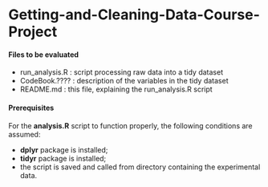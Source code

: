 # Getting-and-Cleaning-Data-Course-Project

#### Files to be evaluated

* run_analysis.R : script processing raw data into a tidy dataset
* CodeBook.????  : description of the variables in the tidy dataset
* README.md      : this file, explaining the run_analysis.R script 
 
#### Prerequisites

For the **analysis.R** script to function properly, the following conditions
are assumed:

* **dplyr** package is installed;
* **tidyr** package is installed;
* the script is saved and called from directory containing the experimental data.
